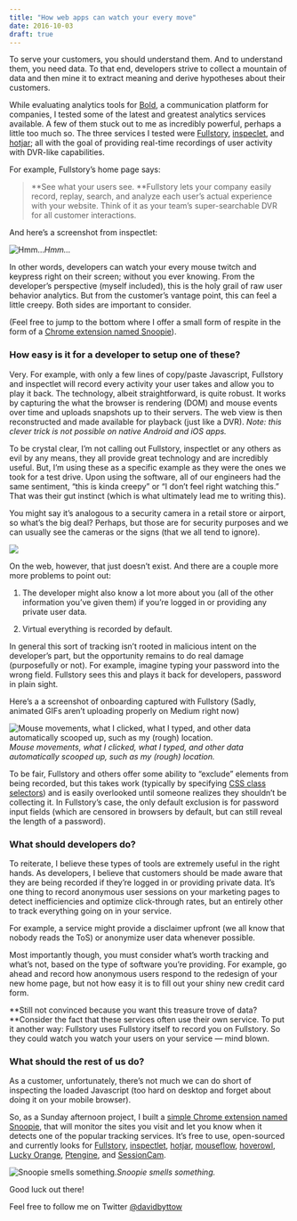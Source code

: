 ```yaml
---
title: "How web apps can watch your every move"
date: 2016-10-03
draft: true
---
```


To serve your customers, you should understand them. And to understand them, you need data. To that end, developers strive to collect a mountain of data and then mine it to extract meaning and derive hypotheses about their customers.

While evaluating analytics tools for [Bold](https://bold.io), a communication platform for companies, I tested some of the latest and greatest analytics services available. A few of them stuck out to me as incredibly powerful, perhaps a little too much so. The three services I tested were [Fullstory](http://fullstory.com), [inspeclet](http://inspectlet.com), and [hotjar](http://www.hotjar.com); all with the goal of providing real-time recordings of user activity with DVR-like capabilities.

For example, Fullstory’s home page says:
> **See what your users see. **Fullstory lets your company easily record, replay, search, and analyze each user’s actual experience with your website. Think of it as your team’s super-searchable DVR for all customer interactions.

And here’s a screenshot from inspectlet:

![Hmm…](https://cdn-images-1.medium.com/max/2000/1*3-UVazES-AMMsJtbOmC4lw.png)*Hmm…*

In other words, developers can watch your every mouse twitch and keypress right on their screen; without you ever knowing. From the developer’s perspective (myself included), this is the holy grail of raw user behavior analytics. But from the customer’s vantage point, this can feel a little creepy. Both sides are important to consider.

(Feel free to jump to the bottom where I offer a small form of respite in the form of a [Chrome extension named Snoopie](https://chrome.google.com/webstore/detail/snoopie/ickbbjgidjpmiggaclheacnffnpghpbn)).

### How easy is it for a developer to setup one of these?

Very. For example, with only a few lines of copy/paste Javascript, Fullstory and inspectlet will record every activity your user takes and allow you to play it back. The technology, albeit straightforward, is quite robust. It works by capturing the what the browser is rendering (DOM) and mouse events over time and uploads snapshots up to their servers. The web view is then reconstructed and made available for playback (just like a DVR). *Note: this clever trick is not possible on native Android and iOS apps.*

To be crystal clear, I’m not calling out Fullstory, inspectlet or any others as evil by any means, they all provide great technology and are incredibly useful. But, I’m using these as a specific example as they were the ones we took for a test drive. Upon using the software, all of our engineers had the same sentiment, “this is kinda creepy” or “I don’t feel right watching this.” That was their gut instinct (which is what ultimately lead me to writing this).

You might say it’s analogous to a security camera in a retail store or airport, so what’s the big deal? Perhaps, but those are for security purposes and we can usually see the cameras or the signs (that we all tend to ignore).

![](https://cdn-images-1.medium.com/max/2000/1*HjKQqgsGm5YiidlsE4aVHw.png)

On the web, however, that just doesn’t exist. And there are a couple more more problems to point out:

1. The developer might also know a lot more about you (all of the other information you’ve given them) if you’re logged in or providing any private user data.

1. Virtual everything is recorded by default.

In general this sort of tracking isn’t rooted in malicious intent on the developer’s part, but the opportunity remains to do real damage (purposefully or not). For example, imagine typing your password into the wrong field. Fullstory sees this and plays it back for developers, password in plain sight.

Here’s a a screenshot of onboarding captured with Fullstory (Sadly, animated GIFs aren’t uploading properly on Medium right now)

![Mouse movements, what I clicked, what I typed, and other data automatically scooped up, such as my (rough) location.](https://cdn-images-1.medium.com/max/2000/1*oxeb9YnFFhybSOWDmcqbmQ.png)*Mouse movements, what I clicked, what I typed, and other data automatically scooped up, such as my (rough) location.*

To be fair, Fullstory and others offer some ability to “exclude” elements from being recorded, but this takes work (typically by specifying [CSS class selectors](https://developer.mozilla.org/en-US/docs/Web/CSS/Class_selectors)) and is easily overlooked until someone realizes they shouldn’t be collecting it. In Fullstory’s case, the only default exclusion is for password input fields (which are censored in browsers by default, but can still reveal the length of a password).

### What should developers do?

To reiterate, I believe these types of tools are extremely useful in the right hands. As developers, I believe that customers should be made aware that they are being recorded if they’re logged in or providing private data. It’s one thing to record anonymous user sessions on your marketing pages to detect inefficiencies and optimize click-through rates, but an entirely other to track everything going on in your service.

For example, a service might provide a disclaimer upfront (we all know that nobody reads the ToS) or anonymize user data whenever possible.

Most importantly though, you must consider what’s worth tracking and what’s not, based on the type of software you’re providing. For example, go ahead and record how anonymous users respond to the redesign of your new home page, but not how easy it is to fill out your shiny new credit card form.

**Still not convinced because you want this treasure trove of data?
**Consider the fact that these services often use their own service. To put it another way: Fullstory uses Fullstory itself to record you on Fullstory. So they could watch you watch your users on your service — mind blown.

### What should the rest of us do?

As a customer, unfortunately, there’s not much we can do short of inspecting the loaded Javascript (too hard on desktop and forget about doing it on your mobile browser).

So, as a Sunday afternoon project, I built a [simple Chrome extension named Snoopie](https://chrome.google.com/webstore/detail/snoopie/ickbbjgidjpmiggaclheacnffnpghpbn), that will monitor the sites you visit and let you know when it detects one of the popular tracking services. It’s free to use, open-sourced and currently looks for [Fullstory](http://fullstory.com), [inspectlet](http://inspectlet.com), [hotjar](http://hotjar.com), [mouseflow](http://mouseflow.com), [hoverowl](http://hoverowl.com), [Lucky Orange](http://luckyorange.com), [Ptengine](http://ptengine.com), and [SessionCam](http://sessioncam.com).

![Snoopie smells something.](https://cdn-images-1.medium.com/max/2000/1*bVR2igjczZXUs5BF1vLGZw.png)*Snoopie smells something.*

Good luck out there!

Feel free to follow me on Twitter [@davidbyttow](http://twitter.com/davidbyttow)
